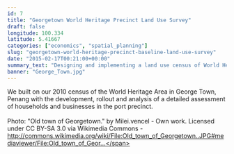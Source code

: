 ```yaml
---
id: 7
title: "Georgetown World Heritage Precinct Land Use Survey"
draft: false
longitude: 100.334
latitude: 5.41667
categories: ["economics", "spatial_planning"]
slug: "georgetown-world-heritage-precinct-baseline-land-use-survey"
date: "2015-02-17T00:21:00+00:00"
summary_text: "Designing and implementing a land use census of World Heritage listed George Town"
banner: "George_Town.jpg"
---
```


We built on our 2010 census of the World Heritage Area in George Town, Penang&nbsp;with the development, rollout and analysis of a detailed assessment of households and businesses in the port precinct.&nbsp;<br><br><span class="wysiwyg-color-silver">Photo:&nbsp;"Old town of Georgetown." by Milei.vencel - Own work. Licensed under CC BY-SA 3.0 via Wikimedia Commons - </span><a target="_blank" rel="nofollow" href="http://commons.wikimedia.org/wiki/File:Old_town_of_Georgetown..JPG#mediaviewer/File:Old_town_of_Georgetown..JPG"><span class="wysiwyg-color-silver">http://commons.wikimedia.org/wiki/File:Old_town_of_Georgetown..JPG#mediaviewer/File:Old_town_of_Geor...</span></a>
